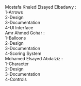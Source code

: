 Mostafa Khaled Elsayed Elbadawy :   
1-Arrows  
2-Design  
3-Documentation  
4-UI Interface  
Amr Ahmed Gohar :  
1-Balloons  
2-Design  
3-Documentation    
4-Scoring System  
Mohamed Elsayed Abdalziz :  
1-Character  
2-Design  
3-Documentation  
4-Controls
